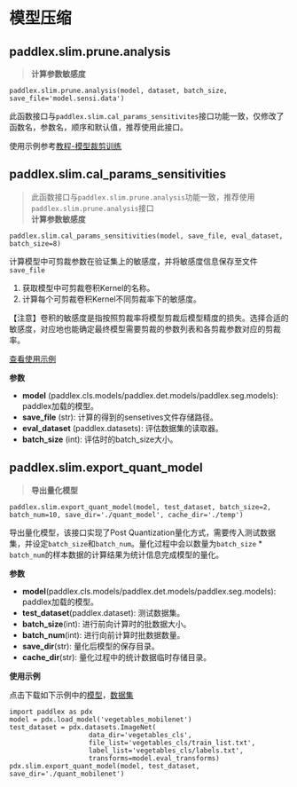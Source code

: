 # 模型压缩

## paddlex.slim.prune.analysis
> **计算参数敏感度**
```
paddlex.slim.prune.analysis(model, dataset, batch_size, save_file='model.sensi.data')
```
此函数接口与`paddlex.slim.cal_params_sensitivites`接口功能一致，仅修改了函数名，参数名，顺序和默认值，推荐使用此接口。

使用示例参考[教程-模型裁剪训练](https://github.com/PaddlePaddle/PaddleX/tree/release/1.3/tutorials/slim/prune)

## paddlex.slim.cal_params_sensitivities
> 此函数接口与`paddlex.slim.prune.analysis`功能一致，推荐使用`paddlex.slim.prune.analysis`接口  
> **计算参数敏感度**  
```
paddlex.slim.cal_params_sensitivities(model, save_file, eval_dataset, batch_size=8)
```
计算模型中可剪裁参数在验证集上的敏感度，并将敏感度信息保存至文件`save_file`
1. 获取模型中可剪裁卷积Kernel的名称。
2. 计算每个可剪裁卷积Kernel不同剪裁率下的敏感度。

【注意】卷积的敏感度是指按照剪裁率将模型剪裁后模型精度的损失。选择合适的敏感度，对应地也能确定最终模型需要剪裁的参数列表和各剪裁参数对应的剪裁率。  

[查看使用示例](https://github.com/PaddlePaddle/PaddleX/tree/release/1.3/tutorials/compress/classification/cal_sensitivities_file.py#L33)

**参数**

* **model** (paddlex.cls.models/paddlex.det.models/paddlex.seg.models): paddlex加载的模型。
* **save_file** (str): 计算的得到的sensetives文件存储路径。
* **eval_dataset** (paddlex.datasets): 评估数据集的读取器。
* **batch_size** (int): 评估时的batch_size大小。


## paddlex.slim.export_quant_model
> **导出量化模型**  
```
paddlex.slim.export_quant_model(model, test_dataset, batch_size=2, batch_num=10, save_dir='./quant_model', cache_dir='./temp')
```
导出量化模型，该接口实现了Post Quantization量化方式，需要传入测试数据集，并设定`batch_size`和`batch_num`。量化过程中会以数量为`batch_size` * `batch_num`的样本数据的计算结果为统计信息完成模型的量化。

**参数**

* **model**(paddlex.cls.models/paddlex.det.models/paddlex.seg.models): paddlex加载的模型。
* **test_dataset**(paddlex.dataset): 测试数据集。
* **batch_size**(int): 进行前向计算时的批数据大小。
* **batch_num**(int): 进行向前计算时批数据数量。
* **save_dir**(str): 量化后模型的保存目录。
* **cache_dir**(str): 量化过程中的统计数据临时存储目录。


**使用示例**

点击下载如下示例中的[模型](https://bj.bcebos.com/paddlex/models/vegetables_mobilenetv2.tar.gz)，[数据集](https://bj.bcebos.com/paddlex/datasets/vegetables_cls.tar.gz)
```
import paddlex as pdx
model = pdx.load_model('vegetables_mobilenet')
test_dataset = pdx.datasets.ImageNet(
                    data_dir='vegetables_cls',
                    file_list='vegetables_cls/train_list.txt',
                    label_list='vegetables_cls/labels.txt',
                    transforms=model.eval_transforms)
pdx.slim.export_quant_model(model, test_dataset, save_dir='./quant_mobilenet')
```
